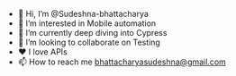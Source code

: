 - 👋 Hi, I’m @Sudeshna-bhattacharya
- 👀 I’m interested in Mobile automation 
- 🌱 I’m currently deep diving into  Cypress
- 💞️ I’m looking to collaborate on Testing 
- :heart: I love APIs
- 📫 How to reach me bhattacharyasudeshna@gmail.com

<!---
Sudeshna-bhattacharya/Sudeshna-bhattacharya is a ✨ special ✨ repository because its `README.md` (this file) appears on your GitHub profile.
You can click the Preview link to take a look at your changes.
--->

